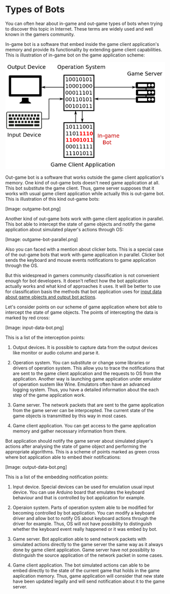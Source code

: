 # Types of Bots

You can often hear about in-game and out-game types of bots when trying to discover this topic in Internet. These terms are widely used and well known in the gamers community.

In-game bot is a software that embed inside the game client application's memory and provide its functionality by extending game client capabilities. This is illustration of in-game bot on the game application scheme:

![In-game Bot Scheme](ingame-bot.png)

Out-game bot is a software that works outside the game client application's memory. One kind of out-game bots doesn't need game application at all. This bot substitute the game client. Thus, game server supposes that it works with usual game client application while actually this is out-game bot. This is illustration of this kind out-game bots:

[Image: outgame-bot.png]

Another kind of out-game bots work with game client application in parallel. This bot able to intercept the state of game objects and notify the game application about simulated player's actions through OS:

[Image: outgame-bot-parallel.png]

Also you can faced with a mention about clicker bots. This is a special case of the out-game bots that work with game application in parallel. Clicker bot sends the keyboard and mouse events notifications to game application through the OS.

But this widespread in gamers community classification is not convenient enough for bot developers. It doesn't reflect how the bot application actually works and what kind of approaches it uses. It will be better to use for classification basis the methods that bot application uses for [input data about game objects and output bot actions](http://stackoverflow.com/questions/2741040/video-game-bots).

Let's consider points on our scheme of game application where bot able to intercept the state of game objects. The points of intercepting the data is marked by red cross:

[Image: input-data-bot.png]

This is a list of the interception points:

1. Output devices. It is possible to capture data from the output devices like monitor or audio column and parse it.

2. Operation system. You can substitute or change some libraries or drivers of operation system. This allow you to trace the notifications that are sent to the game client application and the requests to OS from the application. Another way is launching game application under emulator of operation sustem like Wine. Emulators often have an advanced logging system. Thus, you have a detailed information about the each step of the game application work.

3. Game server. The network packets that are sent to the game application from the game server can be interpcepted. The current state of the game objects is transmitted by this way in most cases.

4. Game client application. You can get access to the game application memory and gather necessary information from there.

Bot application should notify the game server about simulated player's actions after analysing the state of game object and performing the appropriate algorithms. This is a scheme of points marked as green cross where bot application able to embed their notifications:

[Image: output-data-bot.png]

This is a list of the embedding notification points:

1. Input device. Special devices can be used for emulation usual input device. You can use Arduino board that emulates the keyboard behaviour and that is controlled by bot application for example.

2. Operaion system. Parts of operation system able to be modified for becoming controlled by bot application. You can modify a keyboard driver and allow bot to notify OS about keyboard actions through the driver for example. Thus, OS will not have possibility to distinguish whether the keyboard event really happened or it was embed by bot.

3. Game server. Bot application able to send network packets with simulated actions directly to the game server the same way as it always done by game client application. Game server have not possiblity to distinguish the source application of the network packet in some cases.

4. Game client application. The bot simulated actions can able to be embed directly to the state of the current game that holds in the game aaplication memory. Thus, game application will consider that new state have been updated legally and will send notification about it to the game server.
